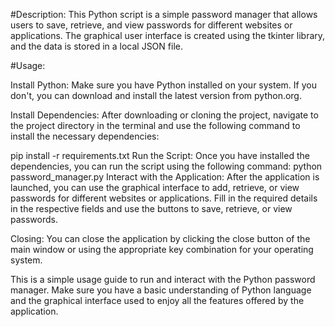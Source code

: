 #Description:
This Python script is a simple password manager that allows users to save, retrieve, and view passwords for different websites or applications. The graphical user interface is created using the tkinter library, and the data is stored in a local JSON file.

#Usage:

Install Python: Make sure you have Python installed on your system. If you don't, you can download and install the latest version from python.org.

Install Dependencies: After downloading or cloning the project, navigate to the project directory in the terminal and use the following command to install the necessary dependencies:

pip install -r requirements.txt
Run the Script: Once you have installed the dependencies, you can run the script using the following command:
python password_manager.py
Interact with the Application: After the application is launched, you can use the graphical interface to add, retrieve, or view passwords for different websites or applications. Fill in the required details in the respective fields and use the buttons to save, retrieve, or view passwords.

Closing: You can close the application by clicking the close button of the main window or using the appropriate key combination for your operating system.

This is a simple usage guide to run and interact with the Python password manager. Make sure you have a basic understanding of Python language and the graphical interface used to enjoy all the features offered by the application.
